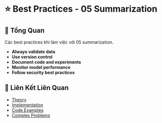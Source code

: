 # ⭐ Best Practices - 05 Summarization

## 🎯 Tổng Quan

Các best practices khi làm việc với 05 summarization.

- **Always validate data**
- **Use version control**
- **Document code and experiments**
- **Monitor model performance**
- **Follow security best practices**

## 🔗 Liên Kết Liên Quan

- [Theory](./THEORY_05_summarization.md)
- [Implementation](./IMPLEMENTATION_05_summarization.md)
- [Code Examples](./CODE_EXAMPLES_05_summarization.md)
- [Complex Problems](./COMPLEX_PROBLEMS.md)
